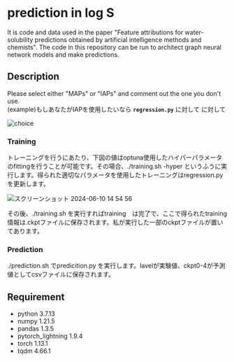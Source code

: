 prediction in log S
====

It is code and data used in the paper "Feature attributions for water-solubility predictions obtained by artificial intelligence methods and chemists". The code in this repository can be run to architect graph neural network models and make predictions.

## Description
Please select either "MAPs" or "IAPs" and comment out the one you don't use.<br>(example)もしあなたがIAPを使用したいなら **`regression.py`** に対して
に対して


![choice](https://github.com/STeruhisa/logS/assets/171115343/dc9a69f3-04ef-4c17-99fa-28a3c2ddf47d)






### Training
トレーニングを行うにあたり、下図の値はoptuna使用したハイパーパラメータのfittingを行うことが可能です。その場合、./training.sh -hyper というふうに実行します。得られた適切なパラメータを使用したトレーニングはregression.pyを更新します。

![スクリーンショット 2024-06-10 14 54 56](https://github.com/STeruhisa/logS/assets/171115343/caa6daba-5cdb-41ef-a526-a2ebf3bedc6d)


その後、./training.sh を実行すればtraining　は完了で、ここで得られたtraining情報は.ckptファイルに保存されます。私が実行した一部のckptファイルが置いてあります。
### Prediction
./prediction.sh でpredicition.py を実行します。lavelが実験値、ckpt0-4が予測値としてcsvファイルに保存されます。

## Requirement
- python 3.7.13
- numpy 1.21.5
- pandas 1.3.5
- pytorch_lightning 1.9.4
- torch 1.13.1
- tqdm 4.66.1
